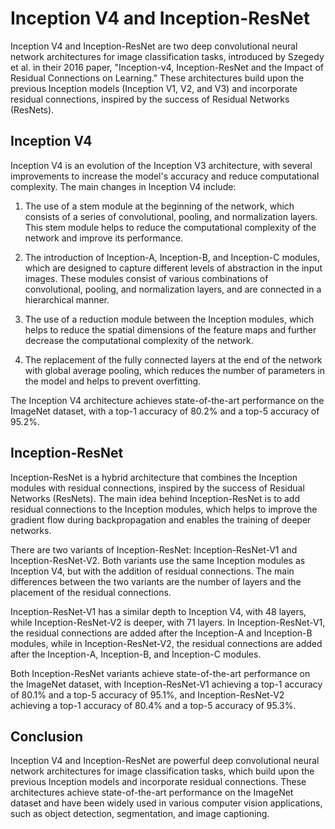 # Inception V4 and Inception-ResNet

Inception V4 and Inception-ResNet are two deep convolutional neural network architectures for image classification tasks, introduced by Szegedy et al. in their 2016 paper, "Inception-v4, Inception-ResNet and the Impact of Residual Connections on Learning." These architectures build upon the previous Inception models (Inception V1, V2, and V3) and incorporate residual connections, inspired by the success of Residual Networks (ResNets).

## Inception V4

Inception V4 is an evolution of the Inception V3 architecture, with several improvements to increase the model's accuracy and reduce computational complexity. The main changes in Inception V4 include:

1. The use of a stem module at the beginning of the network, which consists of a series of convolutional, pooling, and normalization layers. This stem module helps to reduce the computational complexity of the network and improve its performance.

2. The introduction of Inception-A, Inception-B, and Inception-C modules, which are designed to capture different levels of abstraction in the input images. These modules consist of various combinations of convolutional, pooling, and normalization layers, and are connected in a hierarchical manner.

3. The use of a reduction module between the Inception modules, which helps to reduce the spatial dimensions of the feature maps and further decrease the computational complexity of the network.

4. The replacement of the fully connected layers at the end of the network with global average pooling, which reduces the number of parameters in the model and helps to prevent overfitting.

The Inception V4 architecture achieves state-of-the-art performance on the ImageNet dataset, with a top-1 accuracy of 80.2% and a top-5 accuracy of 95.2%.

## Inception-ResNet

Inception-ResNet is a hybrid architecture that combines the Inception modules with residual connections, inspired by the success of Residual Networks (ResNets). The main idea behind Inception-ResNet is to add residual connections to the Inception modules, which helps to improve the gradient flow during backpropagation and enables the training of deeper networks.

There are two variants of Inception-ResNet: Inception-ResNet-V1 and Inception-ResNet-V2. Both variants use the same Inception modules as Inception V4, but with the addition of residual connections. The main differences between the two variants are the number of layers and the placement of the residual connections.

Inception-ResNet-V1 has a similar depth to Inception V4, with 48 layers, while Inception-ResNet-V2 is deeper, with 71 layers. In Inception-ResNet-V1, the residual connections are added after the Inception-A and Inception-B modules, while in Inception-ResNet-V2, the residual connections are added after the Inception-A, Inception-B, and Inception-C modules.

Both Inception-ResNet variants achieve state-of-the-art performance on the ImageNet dataset, with Inception-ResNet-V1 achieving a top-1 accuracy of 80.1% and a top-5 accuracy of 95.1%, and Inception-ResNet-V2 achieving a top-1 accuracy of 80.4% and a top-5 accuracy of 95.3%.

## Conclusion

Inception V4 and Inception-ResNet are powerful deep convolutional neural network architectures for image classification tasks, which build upon the previous Inception models and incorporate residual connections. These architectures achieve state-of-the-art performance on the ImageNet dataset and have been widely used in various computer vision applications, such as object detection, segmentation, and image captioning.
